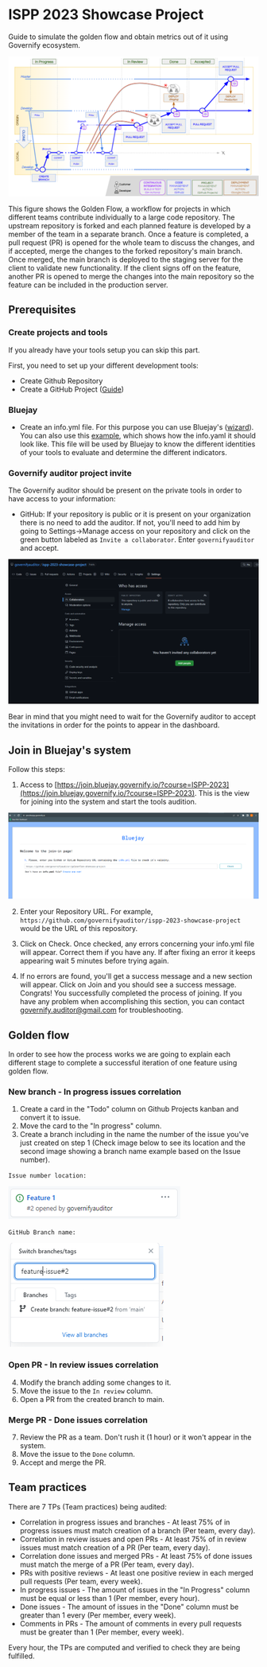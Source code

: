 # ISPP 2023 Showcase Project

Guide to simulate the golden flow and obtain metrics out of it using Governify ecosystem.

![Golden Flow Diagram](https://github.com/governifyauditor/ispp-2023-showcase-project/blob/main/img/goldenflow.png?raw=true)

This figure shows the Golden Flow, a workflow for projects in which different teams contribute individually to a large code repository. The upstream repository is forked and each planned feature is developed by a member of the team in a separate branch. Once a feature is completed, a pull request (PR) is opened for the whole team to discuss
the changes, and if accepted, merge the changes to the forked repository's main branch. Once merged, the main branch is deployed to the staging server for the client to validate new functionality. If the client signs off on the feature, another PR is opened to merge the changes into the main repository so the feature can be included in the production server.

## Prerequisites

### Create projects and tools
If you already have your tools setup you can skip this part.

First, you need to set up your different development tools:
 - Create Github Repository
 - Create a GitHub Project ([Guide](https://github.com/governifyauditor/ispp-2023-showcase-project/blob/main/guides/GHProjects.md))

### Bluejay
 - Create an info.yml file. For this purpose you can use Bluejay's ([wizard](https://join.bluejay.governify.io/wizard)). You can also use this [example](https://github.com/governifyauditor/ispp-2023-showcase-project/blob/main/info.yml), which shows how the info.yaml it should look like. This file will be used by Bluejay to know the different identities of your tools to evaluate and determine the different indicators.

### Governify auditor project invite
The Governify auditor should be present on the private tools in order to have access to your information:
 - GitHub: If your repository is public or it is present on your organization there is no need to add the auditor. If not, you'll need to add him by going to Settings→Manage access on your repository and click on the green button labeled as `Invite a collaborator`. Enter `governifyauditor` and accept.

![GH invite](https://github.com/governifyauditor/ispp-2023-showcase-project/blob/main/img/auditor1.png?raw=true)

Bear in mind that you might need to wait for the Governify auditor to accept the invitations in order for the points to appear in the dashboard.

## Join in Bluejay's system
Follow this steps:
1. Access to [https://join.bluejay.governify.io/?course=ISPP-2023](https://join.bluejay.governify.io/?course=ISPP-2023). This is the view for joining into the system and start the tools audition.

![Join 1](https://github.com/governifyauditor/ispp-2023-showcase-project/blob/main/img/join1.png?raw=true)

2. Enter your Repository URL. For example, `https://github.com/governifyauditor/ispp-2023-showcase-project` would be the URL of this repository.

3. Click on Check. Once checked, any errors concerning your info.yml file will appear. Correct them if you have any. If after fixing an error it keeps appearing wait 5 minutes before trying again.

4. If no errors are found, you'll get a success message and a new section will appear. Click on Join and you should see a success message. Congrats! You successfully completed the process of joining. If you have any problem when accomplishing this section, you can contact [governify.auditor@gmail.com](mailto:governify.auditor@gmail.com) for troubleshooting.

## Golden flow

In order to see how the process works we are going to explain each different stage to complete a successful iteration of one feature using golden flow.

### New branch - In progress issues correlation
1. Create a card in the "Todo" column on Github Projects kanban and convert it to issue.
2. Move the card to the "In progress" column.
3. Create a branch including in the name the number of the issue you've just created on step 1 (Check image below to see its location and the second image showing a branch name example based on the Issue number).

`Issue number location:`

![Issue number](https://github.com/governifyauditor/ispp-2023-showcase-project/blob/main/img/golden21.png?raw=true)

`GitHub Branch name:`

![Github branch name](https://github.com/governifyauditor/ispp-2023-showcase-project/blob/main/img/golden22.png?raw=true)

### Open PR - In review issues correlation
4. Modify the branch adding some changes to it. 
5. Move the issue to the `In review` column.
6. Open a PR from the created branch to main.

### Merge PR - Done issues correlation
7. Review the PR as a team. Don't rush it (1 hour) or it won't appear in the system.
8. Move the issue to the `Done` column.
9. Accept and merge the PR.

## Team practices
There are 7 TPs (Team practices) being audited:


- Correlation in progress issues and branches - At least 75% of in progress issues must match creation of a branch (Per team, every day).
- Correlation in review issues and open PRs - At least 75% of in review issues must match creation of a PR (Per team, every day).
- Correlation done issues and merged PRs - At least 75% of done issues must match the merge of a PR (Per team, every day).
- PRs with positive reviews - At least one positive review in each merged pull requests (Per team, every week).
- In progress issues - The amount of issues in the "In Progress" column must be equal or less than 1 (Per member, every hour). 
- Done issues - The amount of issues in the "Done" column must be greater than 1 every (Per member, every week). 
- Comments in PRs - The amount of comments in every pull requests must be greater than 1 (Per member, every week).

Every hour, the TPs are computed and verified to check they are being fulfilled.
